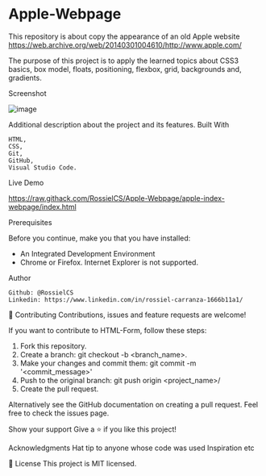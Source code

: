 # Apple-Webpage
This repository is about copy the appearance of an old Apple website https://web.archive.org/web/20140301004610/http://www.apple.com/

The purpose of this project is to apply the learned topics about CSS3 basics, box model, floats, positioning, flexbox, grid, backgrounds and, gradients.


Screenshot

![image](https://user-images.githubusercontent.com/60085697/75927162-99d9cc80-5e4a-11ea-8d0b-607fb101df0d.png)


Additional description about the project and its features.
Built With

    HTML,
    CSS,
    Git,
    GitHub,
    Visual Studio Code.


Live Demo

https://raw.githack.com/RossielCS/Apple-Webpage/apple-index-webpage/index.html


Prerequisites

Before you continue, make you that you have installed:

* An Integrated Development Environment
* Chrome or Firefox. Internet Explorer is not supported.


Author

    Github: @RossielCS
    Linkedin: https://www.linkedin.com/in/rossiel-carranza-1666b11a1/


🤝 Contributing
Contributions, issues and feature requests are welcome!

If you want to contribute to HTML-Form, follow these steps:

1. Fork this repository.
2. Create a branch: git checkout -b <branch_name>.
3. Make your changes and commit them: git commit -m '<commit_message>'
4. Push to the original branch: git push origin <project_name>/<location>
5. Create the pull request.

Alternatively see the GitHub documentation on creating a pull request.
Feel free to check the issues page.


Show your support
Give a ⭐️ if you like this project!


Acknowledgments
Hat tip to anyone whose code was used
Inspiration
etc


📝 License
This project is MIT licensed.
